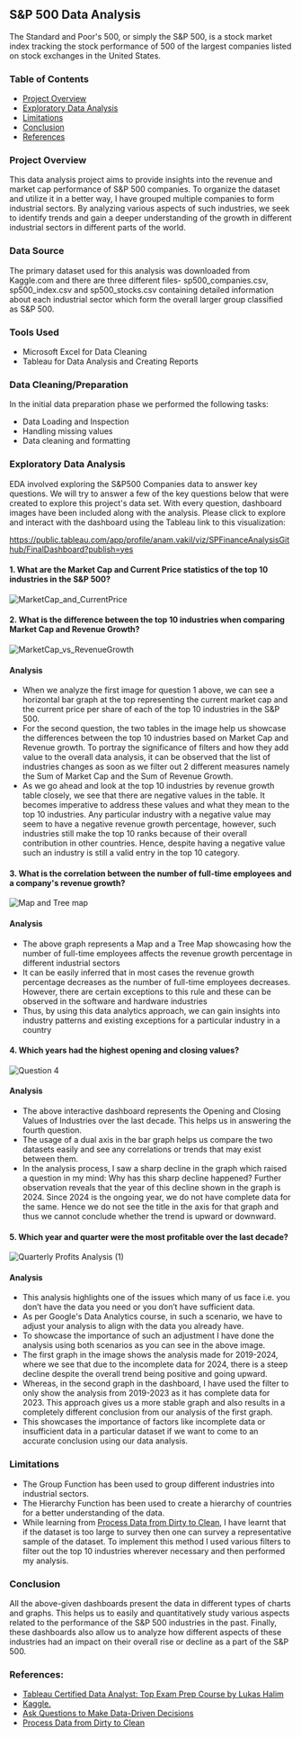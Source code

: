 ## S&P 500 Data Analysis
The Standard and Poor's 500, or simply the S&P 500, is a stock market index tracking the stock performance of 500 of the largest companies listed on stock exchanges in the United States.

### Table of Contents

- [Project Overview](#project-overview)
- [Exploratory Data Analysis](#exploratory-data-analysis)
- [Limitations](#limitations)
- [Conclusion](#conclusion)
- [References](#references)


### Project Overview
This data analysis project aims to provide insights into the revenue and market cap performance of S&P 500 companies. To organize the dataset and utilize it in a better way, I have grouped multiple companies to form industrial sectors. By analyzing various aspects of such industries, we seek to identify trends and gain a deeper understanding of the growth in different industrial sectors in different parts of the world. 

### Data Source
The primary dataset used for this analysis was downloaded from Kaggle.com and there are three different files- sp500_companies.csv, sp500_index.csv and sp500_stocks.csv containing detailed information about each industrial sector which form the overall larger group classified as S&P 500.

### Tools Used
- Microsoft Excel for Data Cleaning
- Tableau for Data Analysis and Creating Reports

### Data Cleaning/Preparation
In the initial data preparation phase we performed the following tasks:
- Data Loading and Inspection
- Handling missing values
- Data cleaning and formatting

### Exploratory Data Analysis
EDA involved exploring the S&P500 Companies data to answer key questions. We will try to answer a few of the key questions below that were created to explore this project's data set. With every question, dashboard images have been included along with the analysis. Please click to explore and interact with the dashboard using the Tableau link to this visualization: 

https://public.tableau.com/app/profile/anam.vakil/viz/SPFinanceAnalysisGithub/FinalDashboard?publish=yes

#### **1. What are the Market Cap and Current Price statistics of the top 10 industries in the S&P 500?**

![MarketCap_and_CurrentPrice](https://github.com/anamvakil/S-P500-Data-Analysis/assets/160653463/73717d05-3504-4af3-bde4-fcbec7aa3e30)

#### **2. What is the difference between the top 10 industries when comparing Market Cap and Revenue Growth?**

![MarketCap_vs_RevenueGrowth](https://github.com/anamvakil/S-P500-Data-Analysis/assets/160653463/375ef83e-3af8-4f13-b366-dfe43f7450c1)

#### Analysis
- When we analyze the first image for question 1 above, we can see a horizontal bar graph at the top representing the current market cap and the current price per share of each of the top 10 industries in the S&P 500.
- For the second question, the two tables in the image help us showcase the differences between the top 10 industries based on Market Cap and Revenue growth. To portray the significance of filters and how they add value to the overall data analysis, it can be observed that the list of industries changes as soon as we filter out 2 different measures namely the Sum of Market Cap and the Sum of Revenue Growth.
- As we go ahead and look at the top 10 industries by revenue growth table closely, we see that there are negative values in the table. It becomes imperative to address these values and what they mean to the top 10 industries. Any particular industry with a negative value may seem to have a negative revenue growth percentage, however, such industries still make the top 10 ranks because of their overall contribution in other countries. Hence, despite having a negative value such an industry is still a valid entry in the top 10 category.

#### **3. What is the correlation between the number of full-time employees and a company's revenue growth?**

![Map and Tree map](https://github.com/anamvakil/S-P500-Data-Analysis/assets/160653463/377fdae6-4840-468e-95d7-494c8bdae87a)

#### Analysis
- The above graph represents a Map and a Tree Map showcasing how the number of full-time employees affects the revenue growth percentage in different industrial sectors
- It can be easily inferred that in most cases the revenue growth percentage decreases as the number of full-time employees decreases. However, there are certain exceptions to this rule and these can be observed in the software and hardware industries
- Thus, by using this data analytics approach, we can gain insights into industry patterns and existing exceptions for a particular industry in a country

#### **4. Which years had the highest opening and closing values?**

![Question 4](https://github.com/anamvakil/S-P500-Data-Analysis/assets/160653463/4a841000-9573-466e-a1e8-d202c2c35011)

#### Analysis
 - The above interactive dashboard represents the Opening and Closing Values of Industries over the last decade. This helps us in answering the fourth question.
 - The usage of a dual axis in the bar graph helps us compare the two datasets easily and see any correlations or trends that may exist between them.
 - In the analysis process, I saw a sharp decline in the graph which raised a question in my mind: Why has this sharp decline happened? Further observation reveals that the year of this decline shown in the graph is 2024. Since 2024 is the ongoing year, we do not have complete data for the same. Hence we do not see the title in the axis for that graph and thus we cannot conclude whether the trend is upward or downward.

 #### **5. Which year and quarter were the most profitable over the last decade?**

![Quarterly Profits Analysis (1)](https://github.com/user-attachments/assets/589a3319-6f62-4ce9-8e19-2435732f7b07)

#### Analysis
  - This analysis highlights one of the issues which many of us face i.e. you don’t have the data you need or you don’t have sufficient data.
  - As per Google's Data Analytics course, in such a scenario, we have to adjust your analysis to align with the data you already have.
  - To showcase the importance of such an adjustment I have done the analysis using both scenarios as you can see in the above image.
  - The first graph in the image shows the analysis made for 2019-2024, where we see that due to the incomplete data for 2024, there is a steep decline despite the overall trend being positive and going upward.
  - Whereas, in the second graph in the dashboard, I have used the filter to only show the analysis from 2019-2023 as it has complete data for 2023. This approach gives us a more stable graph and also results in a completely different conclusion from our analysis of the first graph.
  - This showcases the importance of factors like incomplete data or insufficient data in a particular dataset if we want to come to an accurate conclusion using our data analysis.

    
### Limitations
  - The Group Function has been used to group different industries into industrial sectors.
  - The Hierarchy Function has been used to create a hierarchy of countries for a better understanding of the data.
  - While learning from [Process Data from Dirty to Clean](https://www.coursera.org/learn/process-data/home/module/1), I have learnt that if the dataset is too large to survey then one can survey a representative sample of the dataset. To implement this method I used various filters to filter out the top 10 industries wherever necessary and then performed my analysis.

### Conclusion
 All the above-given dashboards present the data in different types of charts and graphs. This helps us to easily and quantitatively study various aspects related to the performance of the S&P 500 industries in the past. Finally, these dashboards also allow us to analyze how different aspects of these industries had an impact on their overall rise or decline as a part of the S&P 500.

### References:
 - [Tableau Certified Data Analyst: Top Exam Prep Course by Lukas Halim](https://www.udemy.com/share/101Wus3@cLobZ0XBRNKwQjuZbMQquN4BG6LhCksrBekTXv271XYkDmR6A2ftFbSGLQBij6bwAA==/)
 - [Kaggle.](https://www.kaggle.com/)
 - [Ask Questions to Make Data-Driven Decisions](https://www.coursera.org/learn/ask-questions-make-decisions)
 - [Process Data from Dirty to Clean](https://www.coursera.org/learn/process-data/home/module/1)


